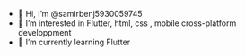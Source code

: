 - 👋 Hi, I’m @samirbenj5930059745
- 👀 I’m interested in Flutter, html, css , mobile cross-platform developpment 
- 🌱 I’m currently learning Flutter

